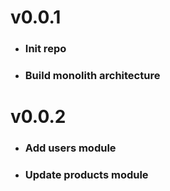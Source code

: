 # v0.0.1

- ### Init repo
- ### Build monolith architecture

# v0.0.2

- ### Add users module
- ### Update products module
